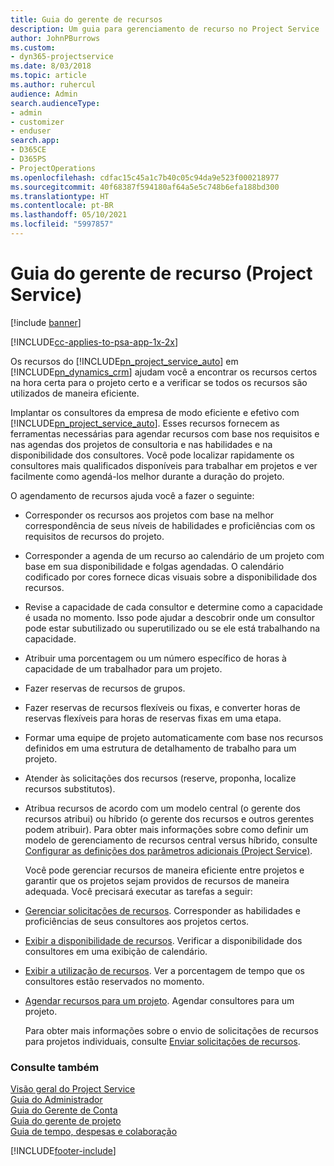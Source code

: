 ```yaml
---
title: Guia do gerente de recursos
description: Um guia para gerenciamento de recurso no Project Service
author: JohnPBurrows
ms.custom:
- dyn365-projectservice
ms.date: 8/03/2018
ms.topic: article
ms.author: ruhercul
audience: Admin
search.audienceType:
- admin
- customizer
- enduser
search.app:
- D365CE
- D365PS
- ProjectOperations
ms.openlocfilehash: cdfac15c45a1c7b40c05c94da9e523f000218977
ms.sourcegitcommit: 40f68387f594180af64a5e5c748b6efa188bd300
ms.translationtype: HT
ms.contentlocale: pt-BR
ms.lasthandoff: 05/10/2021
ms.locfileid: "5997857"
---
```

# <a name="resource-manager-guide-project-service"></a>Guia do gerente de recurso (Project Service)

[!include [banner](../includes/psa-now-project-operations.md)]

[!INCLUDE[cc-applies-to-psa-app-1x-2x](../includes/cc-applies-to-psa-app-1x-2x.md)]

Os recursos do [!INCLUDE[pn_project_service_auto](../includes/pn-project-service-auto.md)] em [!INCLUDE[pn_dynamics_crm](../includes/pn-dynamics-crm.md)] ajudam você a encontrar os recursos certos na hora certa para o projeto certo e a verificar se todos os recursos são utilizados de maneira eficiente.  
  
 Implantar os consultores da empresa de modo eficiente e efetivo com [!INCLUDE[pn_project_service_auto](../includes/pn-project-service-auto.md)]. Esses recursos fornecem as ferramentas necessárias para agendar recursos com base nos requisitos e nas agendas dos projetos de consultoria e nas habilidades e na disponibilidade dos consultores. Você pode localizar rapidamente os consultores mais qualificados disponíveis para trabalhar em projetos e ver facilmente como agendá-los melhor durante a duração do projeto.  
  
 O agendamento de recursos ajuda você a fazer o seguinte:  
  
- Corresponder os recursos aos projetos com base na melhor correspondência de seus níveis de habilidades e proficiências com os requisitos de recursos do projeto.  
  
- Corresponder a agenda de um recurso ao calendário de um projeto com base em sua disponibilidade e folgas agendadas. O calendário codificado por cores fornece dicas visuais sobre a disponibilidade dos recursos.  
  
- Revise a capacidade de cada consultor e determine como a capacidade é usada no momento. Isso pode ajudar a descobrir onde um consultor pode estar subutilizado ou superutilizado ou se ele está trabalhando na capacidade.  
  
- Atribuir uma porcentagem ou um número específico de horas à capacidade de um trabalhador para um projeto.  
  
- Fazer reservas de recursos de grupos.  
  
- Fazer reservas de recursos flexíveis ou fixas, e converter horas de reservas flexíveis para horas de reservas fixas em uma etapa.  
  
- Formar uma equipe de projeto automaticamente com base nos recursos definidos em uma estrutura de detalhamento de trabalho para um projeto.  
  
- Atender às solicitações dos recursos (reserve, proponha, localize recursos substitutos).  
  
- Atribua recursos de acordo com um modelo central (o gerente dos recursos atribui) ou híbrido (o gerente dos recursos e outros gerentes podem atribuir). Para obter mais informações sobre como definir um modelo de gerenciamento de recursos central versus híbrido, consulte [Configurar as definições dos parâmetros adicionais (Project Service)](../psa/configure-additional-parameters-settings.md).  
  
  Você pode gerenciar recursos de maneira eficiente entre projetos e garantir que os projetos sejam providos de recursos de maneira adequada. Você precisará executar as tarefas a seguir:  
  
- [Gerenciar solicitações de recursos](../psa/manage-resource-requests.md). Corresponder as habilidades e proficiências de seus consultores aos projetos certos.  
  
- [Exibir a disponibilidade de recursos](../psa/view-resource-availability.md). Verificar a disponibilidade dos consultores em uma exibição de calendário.  
  
- [Exibir a utilização de recursos](../psa/view-resource-utilization.md). Ver a porcentagem de tempo que os consultores estão reservados no momento.  
  
- [Agendar recursos para um projeto](../psa/schedule-resources-project.md). Agendar consultores para um projeto.  
  
  Para obter mais informações sobre o envio de solicitações de recursos para projetos individuais, consulte [Enviar solicitações de recursos](../psa/submit-resource-requests.md).  
  
### <a name="see-also"></a>Consulte também  
 [Visão geral do Project Service](../psa/overview.md)   
 [Guia do Administrador](../psa/admin-guide.md)   
 [Guia do Gerente de Conta](../psa/account-manager-guide.md)   
 [Guia do gerente de projeto](../psa/project-manager-guide.md)   
 [Guia de tempo, despesas e colaboração](../psa/time-expense-collaboration-guide.md)


[!INCLUDE[footer-include](../includes/footer-banner.md)]